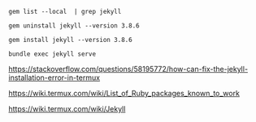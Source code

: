 

```shell
gem list --local  | grep jekyll

gem uninstall jekyll --version 3.8.6

gem install jekyll --version 3.8.6

bundle exec jekyll serve
```

https://stackoverflow.com/questions/58195772/how-can-fix-the-jekyll-installation-error-in-termux

https://wiki.termux.com/wiki/List_of_Ruby_packages_known_to_work

https://wiki.termux.com/wiki/Jekyll

